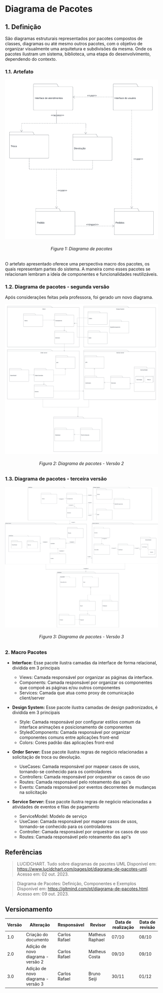 # Diagrama de Pacotes

## 1. Definição

São diagramas estruturais representados por pacotes compostos de classes, diagramas ou até mesmo outros pacotes, com o objetivo de organizar visualmente uma arquitetura e subdivisões da mesma. Onde os pacotes ilustram um sistema, biblioteca, uma etapa do desenvolvimento, dependendo do contexto.

### 1.1. Artefato

![Diagrama de Pacotes](../../Assets/modelagem/diagramaPacotes/package_diagram.png)

<h6 align = "center">Figura 1: Diagrama de pacotes</h6>

O artefato apresentado oferece uma perspectiva macro dos pacotes, os quais representam partes do sistema. A maneira como esses pacotes se relacionam lembram a ideia de componentes e funcionalidades reutilizáveis.

### 1.2. Diagrama de pacotes - segunda versão

Após considerações feitas pela professora, foi gerado um novo diagrama.

![Diagrama de Pacotes](../../Assets/modelagem/diagramaPacotes/package_diagram2.png)

<h6 align = "center">Figura 2: Diagrama de pacotes - Versão 2</h6>

### 1.3. Diagrama de pacotes - terceira versão

![Diagrama de Pacotes](../../Assets/modelagem/diagramaPacotes/package_diagram3.png)

<h6 align = "center">Figura 3: Diagrama de pacotes - Versão 3</h6>

### 2. Macro Pacotes

- **Interface:** Esse pacote ilustra camadas da interface de forma relacional, dividida em 3 principais

  - Views: Camada responsável por organizar as páginas da interface.
  - Components: Camada responsável por organizar os componentes que compoẽ as páginas e/ou outros componentes
  - Services: Camada que atua como proxy de comunicação client/server

- **Design System:** Esse pacote ilustra camadas de design padronizados, é dividida em 3 principais

  - Style: Camada responsável por configurar estilos comum da interface animações e posicionamento de componentes
  - StyledComponents: Camada responsável por organizar componentes comuns entre aplicações front-end
  - Colors: Cores padrão das aplicações front-end

- **Order Server:** Esse pacote ilustra regras de negócio relacionadas a solicitação de troca ou devolução.

  - UseCases: Camada responsável por mapear casos de usos, tornando-se conhecido para os controladores
  - Controllers: Camada responsável por orquestrar os casos de uso
  - Routes: Camada responsável pelo roteamento das api's
  - Events: Camada responsável por eventos decorrentes de mudanças na solicitação

- **Service Server:** Esse pacote ilustra regras de negócio relacionadas a atividades de eventos e filas de pagamento

  - ServiceModel: Modelo de serviço
  - UseCase: Camada responsável por mapear casos de usos, tornando-se conhecido para os controladores
  - Controller: Camada responsável por orquestrar os casos de uso
  - Routes: Camada responsável pelo roteamento das api's

## Referências

> LUCIDCHART. Tudo sobre diagramas de pacotes UML Disponível em: https://www.lucidchart.com/pages/pt/diagrama-de-pacotes-uml. Acesso em: 02 out. 2023.

> Diagrama de Pacotes: Definição, Componentes e Exemplos Disponível em: https://gitmind.com/pt/diagrama-de-pacotes.html. Acesso em: 09 out. 2023.

## Versionamento

| Versão | Alteração                          | Responsável   | Revisor         | Data de realização | Data de revisão |
| ------ | ---------------------------------- | ------------- | --------------- | ------------------ | --------------- |
| 1.0    | Criação do documento               | Carlos Rafael | Matheus Raphael | 07/10              | 08/10           |
| 2.0    | Adição de novo diagrama - versão 2 | Carlos Rafael | Matheus Costa   | 09/10              | 09/10           |
| 3.0    | Adição de novo diagrama - versão 3 | Carlos Rafael | Bruno Seiji     | 30/11              | 01/12           |
